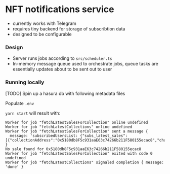 # NFT notifications service

- currently works with Telegram
- requires tiny backend for storage of subscribtion data
- designed to be configurable

### Design

- Server runs jobs according to `src/scheduler.ts`
- In-memory message queue used to orchestrate jobs, queue tasks are essentially updates about to be sent out to user

### Running locally

[TODO] Spin up a hasura db with following metadata files

Populate `.env`

`yarn start` will result with:

```
Worker for job "fetchLatestSalesForCollection" online undefined
Worker for job "fetchLatestCollections" online undefined
Worker for job "fetchLatestSalesForCollection" sent a message {
  message: 'subscribedUsersList: {"subs_latest_sales":[{"collectionAddress":"0x5180db8F5c931aaE63c74266b211F580155ecac8","chatId":121762741}]}'
}
No sale found for 0x5180db8F5c931aaE63c74266b211F580155ecac8
Worker for job "fetchLatestSalesForCollection" exited with code 0 undefined
Worker for job "fetchLatestCollections" signaled completion { message: 'done' }
```
